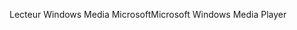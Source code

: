 <span data-ttu-id="0e281-101">Lecteur Windows Media Microsoft</span><span class="sxs-lookup"><span data-stu-id="0e281-101">Microsoft Windows Media Player</span></span>